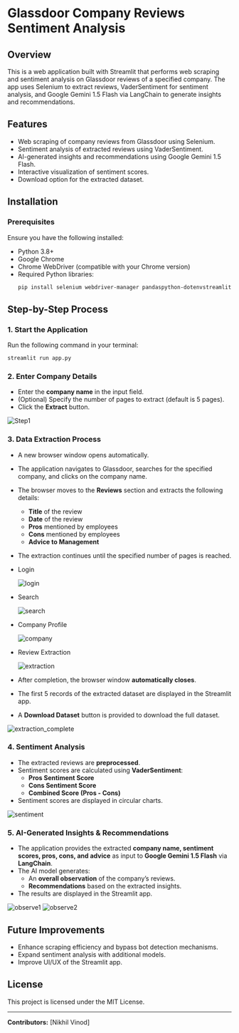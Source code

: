 # Glassdoor Company Reviews Sentiment Analysis

## Overview
This is a web application built with Streamlit that performs web scraping and sentiment analysis on Glassdoor reviews of a specified company. The app uses Selenium to extract reviews, VaderSentiment for sentiment analysis, and Google Gemini 1.5 Flash via LangChain to generate insights and recommendations.

## Features
- Web scraping of company reviews from Glassdoor using Selenium.
- Sentiment analysis of extracted reviews using VaderSentiment.
- AI-generated insights and recommendations using Google Gemini 1.5 Flash.
- Interactive visualization of sentiment scores.
- Download option for the extracted dataset.

## Installation
### Prerequisites
Ensure you have the following installed:
- Python 3.8+
- Google Chrome
- Chrome WebDriver (compatible with your Chrome version)
- Required Python libraries:
  ```sh
  pip install selenium webdriver-manager pandaspython-dotenvstreamlitlangchainlangchain-google-genainltk vaderSentiment chromedriver-autoinstaller
  ```

## Step-by-Step Process

### 1. Start the Application
Run the following command in your terminal:
```sh
streamlit run app.py
```

### 2. Enter Company Details
- Enter the **company name** in the input field.
- (Optional) Specify the number of pages to extract (default is 5 pages).
- Click the **Extract** button.
  
![Step1](Images/typed.png)


### 3. Data Extraction Process
- A new browser window opens automatically.
- The application navigates to Glassdoor, searches for the specified company, and clicks on the company name.
- The browser moves to the **Reviews** section and extracts the following details:
  - **Title** of the review
  - **Date** of the review
  - **Pros** mentioned by employees
  - **Cons** mentioned by employees
  - **Advice to Management**
- The extraction continues until the specified number of pages is reached.
- Login
  
  ![login](Images/login.png)
- Search
  
  ![search](Images/search-result.png)
- Company Profile
  
  ![company](Images/review-tag.png)
- Review Extraction
  
  ![extraction](Images/extraction.png)
- After completion, the browser window **automatically closes**.
- The first 5 records of the extracted dataset are displayed in the Streamlit app.
- A **Download Dataset** button is provided to download the full dataset.
  
![extraction_complete](Images/result-extraction.png)

### 4. Sentiment Analysis
- The extracted reviews are **preprocessed**.
- Sentiment scores are calculated using **VaderSentiment**:
  - **Pros Sentiment Score**
  - **Cons Sentiment Score**
  - **Combined Score (Pros - Cons)**
- Sentiment scores are displayed in circular charts.
  
![sentiment](Images/result-sentiment-1.png)

### 5. AI-Generated Insights & Recommendations
- The application provides the extracted **company name, sentiment scores, pros, cons, and advice** as input to **Google Gemini 1.5 Flash** via **LangChain**.
- The AI model generates:
  - An **overall observation** of the company’s reviews.
  - **Recommendations** based on the extracted insights.
- The results are displayed in the Streamlit app.

![observe1](Images/result-sentiment-2.png)
![observe2](Images/result-sentiment-3.png)

## Future Improvements
- Enhance scraping efficiency and bypass bot detection mechanisms.
- Expand sentiment analysis with additional models.
- Improve UI/UX of the Streamlit app.

## License
This project is licensed under the MIT License.

---
**Contributors:** [Nikhil Vinod]

